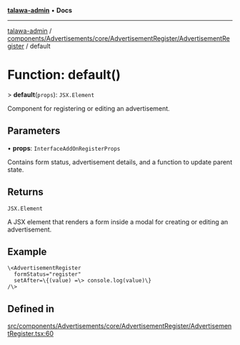 [**talawa-admin**](../../../../../../README.md) • **Docs**

***

[talawa-admin](../../../../../../modules.md) / [components/Advertisements/core/AdvertisementRegister/AdvertisementRegister](../README.md) / default

# Function: default()

\> **default**(`props`): `JSX.Element`

Component for registering or editing an advertisement.

## Parameters

• **props**: `InterfaceAddOnRegisterProps`

Contains form status, advertisement details, and a function to update parent state.

## Returns

`JSX.Element`

A JSX element that renders a form inside a modal for creating or editing an advertisement.

## Example

```tsx
\<AdvertisementRegister
  formStatus="register"
  setAfter=\{(value) =\> console.log(value)\}
/\>
```

## Defined in

[src/components/Advertisements/core/AdvertisementRegister/AdvertisementRegister.tsx:60](https://github.com/PalisadoesFoundation/talawa-admin/blob/84f5af8b3720f5b290ac28bcfd7071c13e1f93aa/src/components/Advertisements/core/AdvertisementRegister/AdvertisementRegister.tsx#L60)
